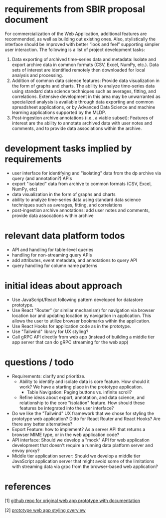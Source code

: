 # requirements from SBIR proposal document

For commercialization of the Web Application, additional features are recommended, as well as building out existing ones.  Also, stylistically the interface should be improved with better “look and feel” supporting simpler user interaction. The following is a list of project development tasks:
1. 	Data exporting of archived time-series data and metadata:  Isolate and export archive data in common formats (CSV, Excel, NumPy, etc.).  Data sets of interest are identified remotely then downloaded for local analysis and processing.
2. 	Addition of common data science features:  Provide data visualization in the form of graphs and charts.  The ability to analyze time-series data using standard data science techniques such as averages, fitting, and correlations.  Extensive development in this area may be unwarranted as specialized analysis is available through data exporting and common spreadsheet applications, or by Advanced Data Science and machine learning applications supported by the MLDP.
3. 	Post-ingestion archive annotations (i.e., a viable subset): Features of interest are the ability to annotate archived data with user notes and comments, and to provide data associations within the archive.

# development tasks implied by requirements

* user interface for identifying and "isolating" data from the dp archive via query (and annotation?) APIs
* export "isolated" data from archive to common formats (CSV, Excel, NumPy, etc)
* data visualization in the form of graphs and charts
* ability to analyze time-series data using standard data science techniques such as averages, fitting, and correlations
* post-ingestion archive annotations: add user notes and comments, provide data assocations within archive

# relevant data platform todos

* API and handling for table-level queries
* handling for non-streaming query APIs
* add attributes, event metadata, and annotations to query API
* query handling for column name patterns

# initial ideas about approach

* Use JavaScript/React following pattern developed for datastore prototype.
* Use React "Router" (or similar mechanism) for navigation via browser location bar and updating location by navigation in application.  This allows the user to utilize browser bookmarks within the application.
* Use React Hooks for application code as in the prototype.
* Use "Tailwind" library for UX styling?
* Call gRPC API directly from web app (instead of building a middle tier app server that can do gRPC streaming for the web app)

# questions / todo

* Requirements: clarify and prioritize.
  * Ability to identify and isolate data is core feature.  How should it work?  We have a starting place in the prototype application.
    * Table Navigation: Paging buttons vs. infinite scroll?
  * Refine ideas about export, annotation, and data science, and relationship to the core "isolation" feature.  How should these features be integrated into the user interface?
* Do we like the "Tailwind" UX framework that we chose for styling the prototype web application?  Ditto for React Router and React Hooks?  Are there any better alternatives?
* Export Feature: how to implement?  As a server API that returns a browser MIME type, or in the web application code?
* API interface: Should we develop a "mock" API for web application development that doesn't require a running data platform server and envoy proxy?
* Middle tier application server: Should we develop a middle tier JavaScript application server that might avoid some of the limitations with streaming data via grpc from the browser-based web application?

# references

[1] [github repo for original web app prototype with documentation](https://github.com/craigmcchesney/datastore-web-app)

[2] [prototype web app styling overview](https://github.com/craigmcchesney/datastore-web-app/wiki/Styling-Overview)
